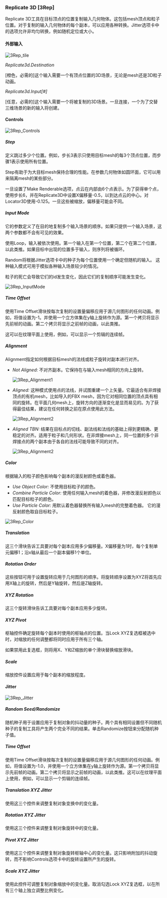 ### Replicate 3D [3Rep]

Replicate 3D工具在目标顶点的位置复制输入几何物体。这包括mesh顶点和粒子位置。对于复制的输入几何物体的每个副本，可以应用各种转换。Jitter选项卡中的选项允许非均匀转换，例如随机定位或大小。

#### 外部输入

 ![3Rep_tile](images/3Rep_tile.jpg)

*Replicate3d.Destination* 

[橙色，必需的]这个输入需要一个有顶点位置的3D场景，无论是mesh还是3D粒子动画。

*Replicate3d.Input[#]* 

[任意，必需的]这个输入需要一个将被复制的3D场景。一旦连接，一个为了交替三维场景的新的输入将创建。

#### Controls

![3Rep_Controls](images/3Rep_Controls.png)

##### Step

定义跳过多少个位置。例如，步长3表示只使用目标mesh的每3个顶点位置，而步骤1表示使用所有位置。

Step有助于为大目标mesh保持合理的性能。在参数几何物体如圆环面，它可以用来隔离mesh的某些部分。

一旦设置了Make Renderable选项，点云在内部由6个点表示。为了获得单个点，使用步长6，并在Replicate3D中设置X偏移量-0.5，以到达点云的中心。对Locator3D使用-0.125。一旦这些被缩放，偏移量可能会不同。

##### Input Mode 

它的参数定义了在目的地复制多个输入场景的顺序。如果只提供一个输入场景，这两个参数都不会有可见的效果。

使用Loop，输入被依次使用。第一个输入在第一个位置，第二个在第二个位置，以此类推。如果目标中出现的位置多于输入，则序列将被循环。

Random将根据Jitter选项卡中的种子为每个位置使用一个确定但随机的输入。
这种输入模式可用于模拟各种输入场景较少的情况。

粒子的死亡会导致它们的id发生变化，因此它们的复制顺序可能发生变化。

![3Rep_InputMode](images/3Rep_InputMode.jpg)

##### Time Offset

使用Time Offset滑块按每次复制的设置量偏移应用于源几何图形的任何动画。例如，将值设置为-1。并使用一个立方体集在y轴上旋转作为源。第一个拷贝将显示先前帧的动画。第二个拷贝将显示之前帧的动画，以此类推。

这可以在纹理平面上使用，例如，可以显示一个剪辑的连续帧。

##### Alignment

Alignment指定如何根据目标mesh的法线或粒子旋转对副本进行对齐。

- *Not Aligned:* 不对齐副本。它保持在与输入mesh相同的方向上旋转。

  ![3Rep_Alignment1](images/3Rep_Alignment1.jpg)

- *Aligned:* 这种模式使用点的法线，并试图重建一个上矢量。它最适合有非焊接顶点的有机mesh，比如导入的FBX mesh，因为它对相同位置的顶点具有相同的旋转。在平面几何mesh上，旋转方向的逐渐变化是显而易见的。为了获得最佳结果，建议在任何转换之前在原点使用此方法。

  ![3Rep_Alignment2](images/3Rep_Alignment2.jpg)

- *Aligned TBN:* 结果在目标点的切线、副法线和法线的基础上得到更精确、更稳定的对齐。适用于粒子和几何形状。在非焊接mesh上，同一位置的多个非焊接点的两个副本由于各自的法线可能导致不同的对齐。

  ![3Rep_Alignment2](images/3Rep_Alignment3.jpg)

##### Color

根据输入的粒子颜色影响每个副本的漫反射颜色或着色器。

- *Use Object Color:* 不使用目标粒子的颜色。
- *Combine Particle Color:* 使用任何输入mesh的着色器，并修改漫反射颜色以匹配目标粒子的颜色。
- *Use Particle Color:* 用默认着色器替换所有输入mesh的完整着色器。
  它的漫反射颜色取自目标粒子。

![3Rep_Color](images/3Rep_Color.jpg)

##### Translation

这三个滑块告诉工具要对每个副本应用多少偏移量。X偏移量为1时，每个复制单元偏移1；沿x轴从最后一个副本偏移1个单位。

##### Rotation Order

这些按钮可用于设置旋转应用于几何图形的顺序。将旋转顺序设置为XYZ将首先应用X轴上的旋转，然后是Y轴旋转，然后是Z轴旋转。

##### XYZ Rotation

这三个旋转滑块告诉工具要对每个副本应用多少旋转。

##### XYZ Pivot

枢轴控件确定旋转每个副本时使用的枢轴点的位置。当Lock XYZ复选框被选中时，对缩放的任何调整都将同时应用于所有三个轴。

如果禁用此复选框，则将用X、Y和Z缩放的单个滑块替换缩放滑块。

##### Scale

缩放控件设置应用于每个副本的缩放程度。

#### Jitter

![3Rep_Jitter](images/3Rep_Jitter.jpg)

##### Random Seed/Randomize

随机种子用于设置应用于复制对象的抖动量的种子。两个具有相同设置但不同随机种子的复制工具将产生两个完全不同的结果。单击Randomize按钮来分配随机种子值。

##### Time Offset

使用Time Offset滑块按每次复制的设置量偏移应用于源几何图形的任何动画。例如，将值设置为-1.0，并使用一个立方体集在y轴上旋转作为源。第一个拷贝将显示先前帧的动画。第二个拷贝将显示之前帧的动画，以此类推。这可以在纹理平面上使用，例如，可以显示一个剪辑的连续帧。

##### Translation XYZ Jitter

使用这三个控件来调整复制对象变换中的变化量。

##### Rotation XYZ Jitter

使用这三个控件来调整复制对象旋转中的变化量。

##### Pivot XYZ Jitter

使用这三个控件来调整复制对象旋转枢轴中心的变化量。这只影响附加的抖动旋转，而不影响Controls选项卡中的旋转设置所产生的旋转。

##### Scale XYZ Jitter

使用此控件可调整复制对象缩放中的变化量。取消勾选Lock XYZ复选框，以在所有三个轴上独立调整比例变化。


